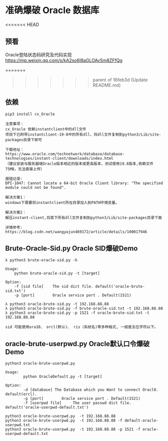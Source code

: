 # 准确爆破 Oracle 数据库



<<<<<<< HEAD
## 预看

Oracle登陆状态码研究及代码实现
https://mp.weixin.qq.com/s/kA2so6I8aGLOAvSm8ZFfQg





=======
>>>>>>> parent of 16feb3d (Update README.md)
## 依赖

```
pip3 install cx_Oracle

注意事项：
cx_Oracle 依赖instantclient中的dll文件
项目下已附带instantclient-19-8中的所有dll，将dll文件复制到python3/Lib/site-packages目录下即可

下载地址：
https://www.oracle.com/technetwork/database/database-technologies/instant-client/downloads/index.html
（建议安装与服务器端Oracle版本相近的版本或更高版本，测试使用19.8版本,依赖文件75MB，无法直接上传）

报错记录:
DPI-1047: Cannot locate a 64-bit Oracle Client library: "The specified module could not be found". 

解决方案1：
windows下需要将instantclient所在目录加入到PATH环境变量。

解决方案2：
解压instant-client,将其下所有dll文件复制到python3/Lib/site-packages目录下面

详情参考:
https://blog.csdn.net/wangyajun469172/article/details/100017946

```

## Brute-Oracle-Sid.py  Oracle SID爆破Demo 

```
λ python3 brute-oracle-sid.py -h

Usage:
	python brute-oracle-sid.py -t [target]

Option:
	-f [sid file]    The sid dict file. default('oracle-brute-sid.txt')
	-p [port]        Oracle service port . Default(1521)
	
λ python3 oracle-brute-sid.py -t 192.168.88.88
λ python3 oracle-brute-sid.py -f brute-oracle-sid.txt -t 192.168.88.88
λ python3 oracle-brute-sid.py -p 1521 -f oracle-brute-sid.txt -t 192.168.88.88

sid 可能使用ora10、 orcl(默认)、 ris（系统名)等多种格式, 一般是五位字符以下。
```

## oracle-brute-userpwd.py  Oracle默认口令爆破Demo

```
python3 oracle-brute-userpwd.py 

Usage:
        python OracleDefault.py -t [target]
        
Option:
        -d [database] The Database which you Want to connect Oracl0. default(orcl).
        -p [port]        Oracle service port . Default(1521)
        -f [userpwd file]     The user passwd dict file. default('oracle-userpwd-default.txt')

python3 oracle-brute-userpwd.py  -t 192.168.88.88
python3 oracle-brute-userpwd.py  -t 192.168.88.88 -f default-oracle-userpwd.txt 
python3 oracle-brute-userpwd.py  -t 192.168.88.88 -p 1521 -f oracle-userpwd-default.txt  
```




​        
